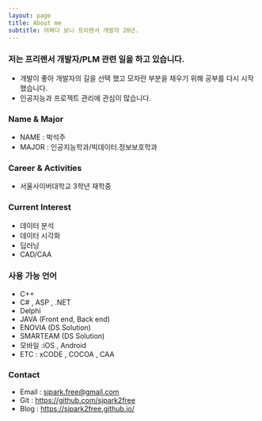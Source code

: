 ```yaml
---
layout: page
title: About me
subtitle: 어쩌다 보니 프리랜서 개발자 20년.
---
```


### 저는 프리랜서 개발자/PLM 관련 일을 하고 있습니다.
- 개발이 좋아 개발자의 길을 선택 했고
  모자란 부분을 채우기 위해 공부를 다시 시작 했습니다.
- 인공지능과 프로젝트 관리에 관심이 많습니다.


### Name & Major

* NAME  : 박석주
* MAJOR : 인공지능학과/빅데이터.정보보호학과

### Career & Activities

* 서울사이버대학교 3학년 재학중
### Current Interest

* 데이터 분석
* 데이터 시각화
* 딥러닝
* CAD/CAA

### 사용 가능 언어
- C++
- C# , ASP , .NET
- Delphi
- JAVA (Front end, Back end)
- ENOVIA (DS Solution)
- SMARTEAM  (DS Solution)
- 모바일 :iOS , Android
- ETC : xCODE , COCOA , CAA


### Contact

* Email : sjpark.free@gmail.com
* Git   : https://github.com/sjpark2free
* Blog  : https://sjpark2free.github.io/
